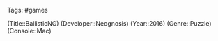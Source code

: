 Tags: #games 

(Title::BallisticNG)
(Developer::Neognosis)
(Year::2016)
(Genre::Puzzle)
(Console::Mac)
